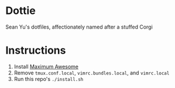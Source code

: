 Dottie
========

Sean Yu's dotfiles, affectionately named after a stuffed Corgi

# Instructions

1. Install [Maximum Awesome][0]
2. Remove `tmux.conf.local`, `vimrc.bundles.local`, and `vimrc.local`
3. Run this repo's `./install.sh`

[0]: https://github.com/square/maximum-awesome

